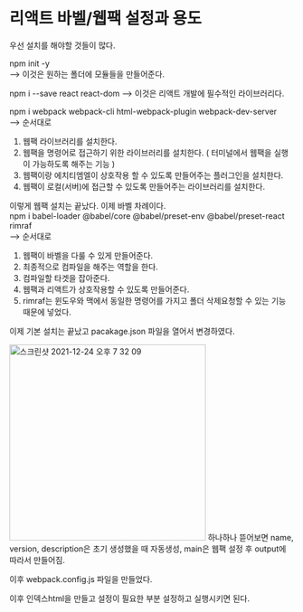# 리액트 바벨/웹팩 설정과 용도

우선 설치를 해야할 것들이 많다.

npm init -y<br>
--> 이것은 원하는 폴더에 모듈들을 만들어준다.

npm i --save react react-dom
--> 이것은 리액트 개발에 필수적인 라이브러리다.

npm i webpack webpack-cli html-webpack-plugin webpack-dev-server<br>
--> 순서대로 
1. 웹팩 라이브러리를 설치한다. 
2. 웹팩을 명령어로 접근하기 위한 라이브러리를 설치한다. ( 터미널에서 웹팩을 실행이 가능하도록 해주는 기능 )
3. 웹팩이랑 에치티엠엘이 상호작용 할 수 있도록 만들어주는 플러그인을 설치한다. 
4. 웹팩이 로컬(서버)에 접근할 수 있도록 만들어주는 라이브러리를 설치한다.


이렇게 웹팩 설치는 끝났다. 이제 바벨 차례이다.<br>
npm i babel-loader @babel/core @babel/preset-env @babel/preset-react rimraf<br>
--> 순서대로
1. 웹팩이 바벨을 다룰 수 있게 만들어준다.
2. 최종적으로 컴파일을 해주는 역할을 한다.
3. 컴파일할 타겟을 잡아준다.
4. 웹팩과 리액트가 상호작용할 수 있도록 만들어준다.
5. rimraf는 윈도우와 맥에서 동일한 명령어를 가지고 폴더 삭제요청할 수 있는 기능 때문에 넣었다.

이제 기본 설치는 끝났고 pacakage.json 파일을 열어서 변경하였다.

<img width="347" alt="스크린샷 2021-12-24 오후 7 32 09" src="https://user-images.githubusercontent.com/86910922/147345232-d3362249-7772-4ba4-8b34-5f9d36e2dee4.png"> <span>하나하나 뜯어보면
name, version, description은 초기 생성했을 때 자동생성, main은 웹팩 설정 후 output에 따라서 만들어짐.
</span>



이후 webpack.config.js 파일을 만들었다.


이후 인덱스html을 만들고 설정이 필요한 부분 설정하고 실행시키면 된다.
